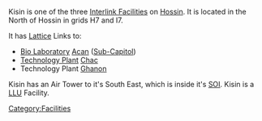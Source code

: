 Kisin is one of the three [Interlink
Facilities](Interlink_Facility.md "wikilink") on
[Hossin](Hossin.md "wikilink"). It is located in the North of Hossin in
grids H7 and I7.

It has [Lattice](Lattice.md "wikilink") Links to:

- [Bio Laboratory](Bio_Laboratory.md "wikilink") [Acan](Acan.md "wikilink")
  ([Sub-Capitol](Sub.$1.md "wikilink"))
- [Technology Plant](Technology_Plant.md "wikilink")
  [Chac](Chac.md "wikilink")
- Technology Plant [Ghanon](Ghanon.md "wikilink")

Kisin has an Air Tower to it's South East, which is inside it's
[SOI](SOI.md "wikilink"). Kisin is a [LLU](LLU.md "wikilink") Facility.

[Category:Facilities](Category:Facilities.md "wikilink")
